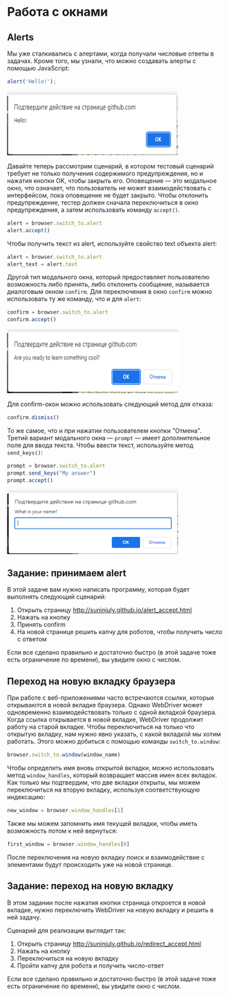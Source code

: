 # Работа с окнами

## Alerts

Мы уже сталкивались с алертами, когда получали числовые ответы в задачах. Кроме того, мы узнали, что можно
создавать алерты с помощью JavaScript:

```javascript
alert('Hello!');
```

<img src="img/alert.png" width="400" height="150" alt="alert">

Давайте теперь рассмотрим сценарий, в котором тестовый сценарий требует не только получения содержимого предупреждения,
но и нажатия кнопки OK, чтобы закрыть его. Оповещение — это модальное окно, что означает, что пользователь не может
взаимодействовать с интерфейсом, пока оповещение не будет закрыто. Чтобы отклонить предупреждение, тестер должен сначала
переключиться в окно предупреждения, а затем использовать команду `accept()`.

```javascript
alert = browser.switch_to.alert
alert.accept()
```

Чтобы получить текст из alert, используйте свойство text объекта alert:

```javascript
alert = browser.switch_to.alert
alert_text = alert.text
```

Другой тип модального окна, который предоставляет пользователю возможность либо принять, либо отклонить сообщение,
называется диалоговым окном `confirm`. Для переключения в окно `confirm` можно использовать ту же команду, что и
для `alert`:

```javascript
confirm = browser.switch_to.alert
confirm.accept()
```

<img src="img/confirm.png" width="400" height="150" alt="confirm">

Для confirm-окон можно использовать следующий метод для отказа:

```javascript
confirm.dismiss()
```

То же самое, что и при нажатии пользователем кнопки "Отмена".
Третий вариант модального окна — `prompt` — имеет дополнительное поле для ввода текста. Чтобы ввести текст, используйте
метод `send_keys()`:

```javascript
prompt = browser.switch_to.alert
prompt.send_keys("My answer")
prompt.accept()
```

<img src="img/prompt.png" width="400" height="150" alt="prompt">

## Задание: принимаем alert

В этой задаче вам нужно написать программу, которая будет выполнять следующий сценарий:

1. Открыть страницу http://suninjuly.github.io/alert_accept.html
2. Нажать на кнопку
3. Принять confirm
4. На новой странице решить капчу для роботов, чтобы получить число с ответом

Если все сделано правильно и достаточно быстро (в этой задаче тоже есть ограничение по времени), вы увидите окно с
числом.

## Переход на новую вкладку браузера

При работе с веб-приложениями часто встречаются ссылки, которые открываются в новой вкладке браузера. Однако WebDriver
может одновременно взаимодействовать только с одной вкладкой браузера. Когда ссылка открывается в новой вкладке,
WebDriver продолжит работу на старой вкладке. Чтобы переключиться на только что открытую вкладку, нам нужно явно
указать, с какой вкладкой мы хотим работать. Этого можно добиться с помощью команды `switch_to.window`:

```javascript
browser.switch_to.window(window_name)
```

Чтобы определить имя вновь открытой вкладки, можно использовать метод `window_handles`, который возвращает массив имен
всех вкладок. Как только мы подтвердим, что две вкладки открыты, мы можем переключиться на вторую вкладку, используя
соответствующую индексацию:

```javascript
new_window = browser.window_handles[1]
```

Также мы можем запомнить имя текущей вкладки, чтобы иметь возможность потом к ней вернуться:

```javascript
first_window = browser.window_handles[0]
```

После переключения на новую вкладку поиск и взаимодействие с элементами будут происходить уже на новой странице.

## Задание: переход на новую вкладку

В этом задании после нажатия кнопки страница откроется в новой вкладке, нужно переключить WebDriver на новую вкладку и
решить в ней задачу.

Сценарий для реализации выглядит так:

1. Открыть страницу http://suninjuly.github.io/redirect_accept.html
2. Нажать на кнопку
3. Переключиться на новую вкладку
4. Пройти капчу для робота и получить число-ответ

Если все сделано правильно и достаточно быстро (в этой задаче тоже есть ограничение по времени), вы увидите окно с
числом.
